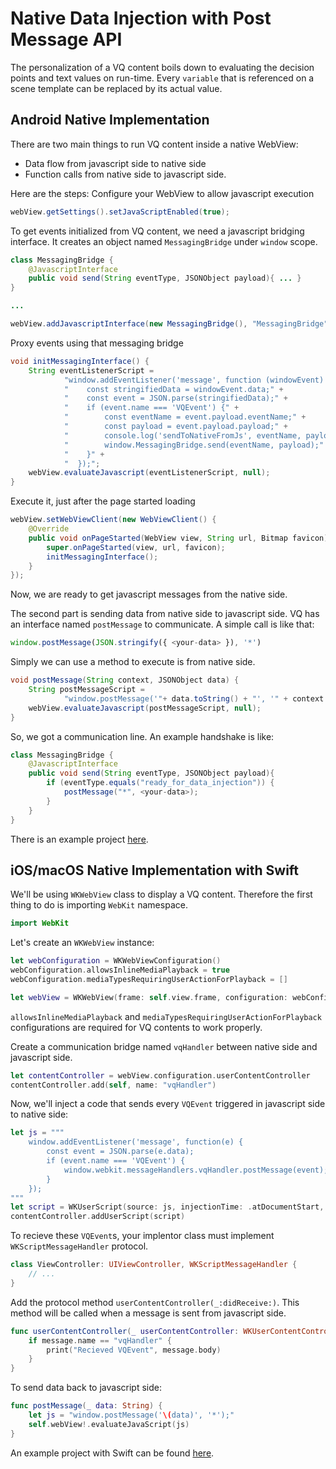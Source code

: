 # Native Data Injection with Post Message API
The personalization of a VQ content boils down to evaluating the decision points and text values on run-time. Every `variable` that is referenced on a scene template can be replaced by its actual value.


## Android Native Implementation
There are two main things to run VQ content inside a native WebView:
- Data flow from javascript side to native side
- Function calls from native side to javascript side.

Here are the steps:
Configure your WebView to allow javascript execution
```java
webView.getSettings().setJavaScriptEnabled(true);
```
To get events initialized from VQ content, we need a javascript bridging interface. It creates an object named `MessagingBridge` under `window` scope.
```java
class MessagingBridge {
    @JavascriptInterface
    public void send(String eventType, JSONObject payload){ ... }
}

...

webView.addJavascriptInterface(new MessagingBridge(), "MessagingBridge");
```
Proxy events using that messaging bridge
```java
void initMessagingInterface() {
    String eventListenerScript =
            "window.addEventListener('message', function (windowEvent) {" +
            "    const stringifiedData = windowEvent.data;" +
            "    const event = JSON.parse(stringifiedData);" +
            "    if (event.name === 'VQEvent') {" +
            "        const eventName = event.payload.eventName;" +
            "        const payload = event.payload.payload;" +
            "        console.log('sendToNativeFromJs', eventName, payload);" +
            "        window.MessagingBridge.send(eventName, payload);" +
            "    }" +
            "  });";
    webView.evaluateJavascript(eventListenerScript, null);
}
```
Execute it, just after the page started loading
```java
webView.setWebViewClient(new WebViewClient() {
    @Override
    public void onPageStarted(WebView view, String url, Bitmap favicon){
        super.onPageStarted(view, url, favicon);
        initMessagingInterface();
    }
});
```
Now, we are ready to get javascript messages from the native side.

The second part is sending data from native side to javascript side.  VQ has an interface named `postMessage` to communicate. A simple call is like that:
```javascript
window.postMessage(JSON.stringify({ <your-data> }), '*')
```

Simply we can use a method to execute is from native side.
```java
void postMessage(String context, JSONObject data) {
    String postMessageScript =
            "window.postMessage('"+ data.toString() + "', '" + context + "');";
    webView.evaluateJavascript(postMessageScript, null);
}
```

So, we got a communication line. An example handshake is like:
```java
class MessagingBridge {
    @JavascriptInterface
    public void send(String eventType, JSONObject payload){
        if (eventType.equals("ready_for_data_injection")) {
            postMessage("*", <your-data>);
        }
    }
}
```

There is an example project [here](./android-example).

## iOS/macOS Native Implementation with Swift

We'll be using `WKWebView` class to display a VQ content. Therefore the first thing to do is importing `WebKit` namespace.

```swift
import WebKit
```

Let's create an `WKWebView` instance:

```swift
let webConfiguration = WKWebViewConfiguration()
webConfiguration.allowsInlineMediaPlayback = true
webConfiguration.mediaTypesRequiringUserActionForPlayback = []

let webView = WKWebView(frame: self.view.frame, configuration: webConfiguration)
```

`allowsInlineMediaPlayback` and `mediaTypesRequiringUserActionForPlayback` configurations are required for VQ contents to work properly.

Create a communication bridge named `vqHandler` between native side and javascript side.

```swift
let contentController = webView.configuration.userContentController
contentController.add(self, name: "vqHandler")
```

Now, we'll inject a code that sends every `VQEvent` triggered in javascript side to native side:

```swift
let js = """
    window.addEventListener('message', function(e) {
        const event = JSON.parse(e.data);
        if (event.name === 'VQEvent') {
            window.webkit.messageHandlers.vqHandler.postMessage(event);
        }
    });
"""
let script = WKUserScript(source: js, injectionTime: .atDocumentStart, forMainFrameOnly: false)
contentController.addUserScript(script)
```

To recieve these `VQEvent`s, your implentor class must implement `WKScriptMessageHandler` protocol.

```swift
class ViewController: UIViewController, WKScriptMessageHandler {
    // ...
}
```

Add the protocol method `userContentController(_:didReceive:)`. This method will be called when a message is sent from javascript side.

```swift
func userContentController(_ userContentController: WKUserContentController, didReceive message: WKScriptMessage) {
    if message.name == "vqHandler" {
        print("Recieved VQEvent", message.body)
    }
}
```

To send data back to javascript side:

```swift
func postMessage(_ data: String) {
    let js = "window.postMessage('\(data)', '*');"
    self.webView!.evaluateJavaScript(js)
}
```

An example project with Swift can be found [here](./swift-example).
